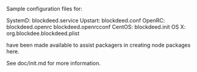 Sample configuration files for:

SystemD: blockdeed.service
Upstart: blockdeed.conf
OpenRC:  blockdeed.openrc
         blockdeed.openrcconf
CentOS:  blockdeed.init
OS X:    org.blockdee.blockdeed.plist

have been made available to assist packagers in creating node packages here.

See doc/init.md for more information.
